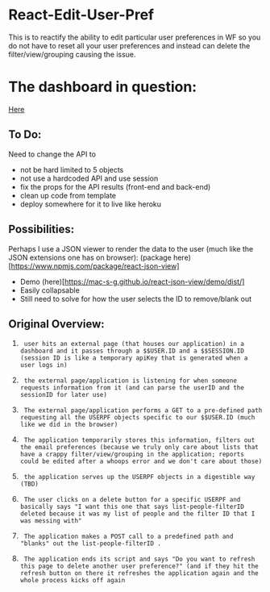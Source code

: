 # React-Edit-User-Pref
This is to reactify the ability to edit particular user preferences in WF so you do not have to reset all your user preferences and instead can delete the filter/view/grouping causing the issue.

# The dashboard in question:
[Here](https://xandercanedo.my.workfront.com/dashboard/view?ID=5fa0943103c33dbda24582c6aabd7c9a)

## To Do:
Need to change the API to
- not be hard limited to 5 objects
- not use a hardcoded API and use session
- fix the props for the API results (front-end and back-end)
- clean up code from template
- deploy somewhere for it to live like heroku

## Possibilities:
Perhaps I use a JSON viewer to render the data to the user (much like the JSON extensions one has on browser): (package here)[https://www.npmjs.com/package/react-json-view]
- Demo (here)[https://mac-s-g.github.io/react-json-view/demo/dist/]
- Easily collapsable
- Still need to solve for how the user selects the ID to remove/blank out

## Original Overview:
1.      user hits an external page (that houses our application) in a dashboard and it passes through a $$USER.ID and a $$SESSION.ID (session ID is like a temporary apiKey that is generated when a user logs in)
2.      the external page/application is listening for when someone requests information from it (and can parse the userID and the sessionID for later use)
3.      The external page/application performs a GET to a pre-defined path requesting all the USERPF objects specific to our $$USER.ID (much like we did in the browser)
4.      The application temporarily stores this information, filters out the email preferences (because we truly only care about lists that have a crappy filter/view/grouping in the application; reports could be edited after a whoops error and we don't care about those)
5.      the application serves up the USERPF objects in a digestible way (TBD)
6.      The user clicks on a delete button for a specific USERPF and basically says "I want this one that says list-people-filterID deleted because it was my list of people and the filter ID that I was messing with"
7.      The application makes a POST call to a predefined path and "blanks" out the list-people-filterID .
8.      The application ends its script and says "Do you want to refresh this page to delete another user preference?" (and if they hit the refresh button on there it refreshes the application again and the whole process kicks off again
